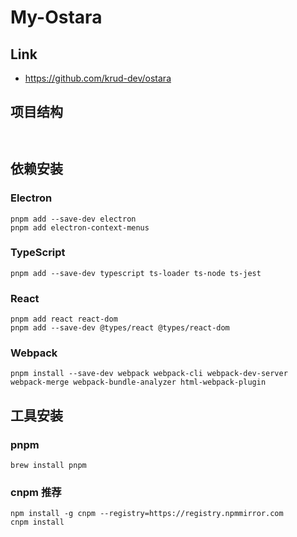 # My-Ostara

## Link

- https://github.com/krud-dev/ostara

## 项目结构

```


```

## 依赖安装

### Electron

```shell
pnpm add --save-dev electron
pnpm add electron-context-menus
```

### TypeScript

```shell
pnpm add --save-dev typescript ts-loader ts-node ts-jest
```

### React

```shell
pnpm add react react-dom 
pnpm add --save-dev @types/react @types/react-dom
```

### Webpack

```shell
pnpm install --save-dev webpack webpack-cli webpack-dev-server webpack-merge webpack-bundle-analyzer html-webpack-plugin
```

## 工具安装

### pnpm

```shell
brew install pnpm
```

### cnpm 推荐

```shell
npm install -g cnpm --registry=https://registry.npmmirror.com
cnpm install
```
